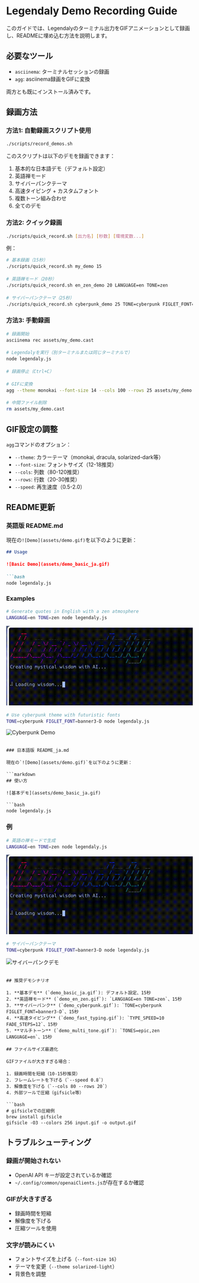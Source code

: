 # Legendaly Demo Recording Guide

このガイドでは、Legendalyのターミナル出力をGIFアニメーションとして録画し、READMEに埋め込む方法を説明します。

## 必要なツール

- `asciinema`: ターミナルセッションの録画
- `agg`: asciinema録画をGIFに変換

両方とも既にインストール済みです。

## 録画方法

### 方法1: 自動録画スクリプト使用

```bash
./scripts/record_demos.sh
```

このスクリプトは以下のデモを録画できます：
1. 基本的な日本語デモ（デフォルト設定）
2. 英語禅モード
3. サイバーパンクテーマ
4. 高速タイピング + カスタムフォント
5. 複数トーン組み合わせ
6. 全てのデモ

### 方法2: クイック録画

```bash
./scripts/quick_record.sh [出力名] [秒数] [環境変数...]
```

例：
```bash
# 基本録画（15秒）
./scripts/quick_record.sh my_demo 15

# 英語禅モード（20秒）
./scripts/quick_record.sh en_zen_demo 20 LANGUAGE=en TONE=zen

# サイバーパンクテーマ（25秒）
./scripts/quick_record.sh cyberpunk_demo 25 TONE=cyberpunk FIGLET_FONT=banner3-D
```

### 方法3: 手動録画

```bash
# 録画開始
asciinema rec assets/my_demo.cast

# Legendalyを実行（別ターミナルまたは同じターミナルで）
node legendaly.js

# 録画停止（Ctrl+C）

# GIFに変換
agg --theme monokai --font-size 14 --cols 100 --rows 25 assets/my_demo.cast assets/my_demo.gif

# 中間ファイル削除
rm assets/my_demo.cast
```

## GIF設定の調整

`agg`コマンドのオプション：

- `--theme`: カラーテーマ（monokai, dracula, solarized-dark等）
- `--font-size`: フォントサイズ（12-18推奨）
- `--cols`: 列数（80-120推奨）
- `--rows`: 行数（20-30推奨）
- `--speed`: 再生速度（0.5-2.0）

## README更新

### 英語版 README.md

現在の`![Demo](assets/demo.gif)`を以下のように更新：

```markdown
## Usage

![Basic Demo](assets/demo_basic_ja.gif)

```bash
node legendaly.js
```

### Examples

```bash
# Generate quotes in English with a zen atmosphere
LANGUAGE=en TONE=zen node legendaly.js
```

![English Zen Demo](assets/demo_en_zen.gif)

```bash
# Use cyberpunk theme with futuristic fonts
TONE=cyberpunk FIGLET_FONT=banner3-D node legendaly.js
```

![Cyberpunk Demo](assets/demo_cyberpunk.gif)
```

### 日本語版 README_ja.md

現在の`![Demo](assets/demo.gif)`を以下のように更新：

```markdown
## 使い方

![基本デモ](assets/demo_basic_ja.gif)

```bash
node legendaly.js
```

### 例

```bash
# 英語の禅モードで生成
LANGUAGE=en TONE=zen node legendaly.js
```

![英語禅モードデモ](assets/demo_en_zen.gif)

```bash
# サイバーパンクテーマ
TONE=cyberpunk FIGLET_FONT=banner3-D node legendaly.js
```

![サイバーパンクデモ](assets/demo_cyberpunk.gif)
```

## 推奨デモシナリオ

1. **基本デモ** (`demo_basic_ja.gif`): デフォルト設定、15秒
2. **英語禅モード** (`demo_en_zen.gif`): `LANGUAGE=en TONE=zen`、15秒
3. **サイバーパンク** (`demo_cyberpunk.gif`): `TONE=cyberpunk FIGLET_FONT=banner3-D`、15秒
4. **高速タイピング** (`demo_fast_typing.gif`): `TYPE_SPEED=10 FADE_STEPS=12`、15秒
5. **マルチトーン** (`demo_multi_tone.gif`): `TONES=epic,zen LANGUAGE=en`、15秒

## ファイルサイズ最適化

GIFファイルが大きすぎる場合：

1. 録画時間を短縮（10-15秒推奨）
2. フレームレートを下げる（`--speed 0.8`）
3. 解像度を下げる（`--cols 80 --rows 20`）
4. 外部ツールで圧縮（gifsicle等）

```bash
# gifsicleでの圧縮例
brew install gifsicle
gifsicle -O3 --colors 256 input.gif -o output.gif
```

## トラブルシューティング

### 録画が開始されない
- OpenAI API キーが設定されているか確認
- `~/.config/common/openaiClients.js`が存在するか確認

### GIFが大きすぎる
- 録画時間を短縮
- 解像度を下げる
- 圧縮ツールを使用

### 文字が読みにくい
- フォントサイズを上げる（`--font-size 16`）
- テーマを変更（`--theme solarized-light`）
- 背景色を調整
